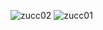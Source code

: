 ![zucc02](https://github.com/ambientmoxie/zucconi_self_titled_vitejs/assets/87242351/f6f596dd-ecc1-47c1-a88b-b76b7ebc467c)
![zucc01](https://github.com/ambientmoxie/zucconi_self_titled_vitejs/assets/87242351/7e6ff0d6-1039-4bb2-96ee-01e2853ce421)

